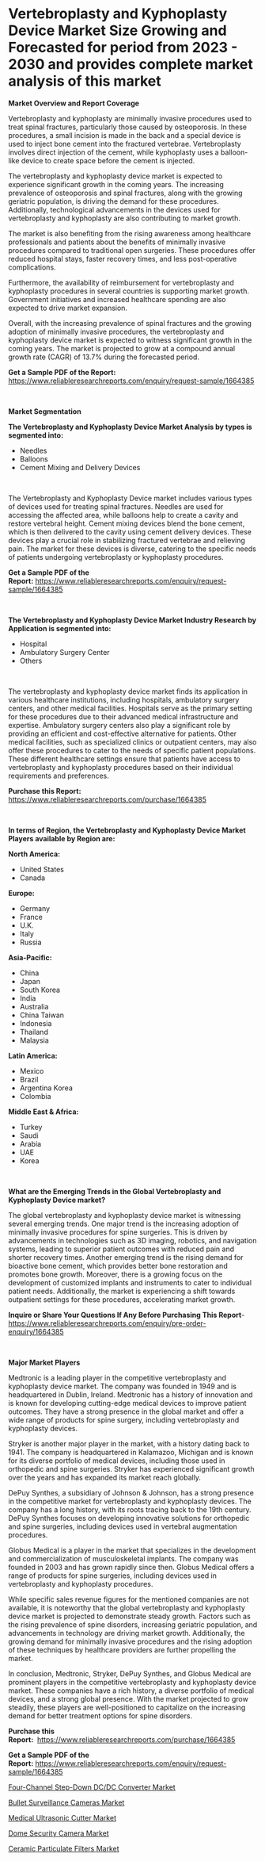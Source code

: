 <p><h1>Vertebroplasty and Kyphoplasty Device Market Size Growing and Forecasted for period from 2023 - 2030 and provides complete market analysis of this market</h1></p><p><strong>Market Overview and Report Coverage</strong></p>
<p><p>Vertebroplasty and kyphoplasty are minimally invasive procedures used to treat spinal fractures, particularly those caused by osteoporosis. In these procedures, a small incision is made in the back and a special device is used to inject bone cement into the fractured vertebrae. Vertebroplasty involves direct injection of the cement, while kyphoplasty uses a balloon-like device to create space before the cement is injected.</p><p>The vertebroplasty and kyphoplasty device market is expected to experience significant growth in the coming years. The increasing prevalence of osteoporosis and spinal fractures, along with the growing geriatric population, is driving the demand for these procedures. Additionally, technological advancements in the devices used for vertebroplasty and kyphoplasty are also contributing to market growth.</p><p>The market is also benefiting from the rising awareness among healthcare professionals and patients about the benefits of minimally invasive procedures compared to traditional open surgeries. These procedures offer reduced hospital stays, faster recovery times, and less post-operative complications.</p><p>Furthermore, the availability of reimbursement for vertebroplasty and kyphoplasty procedures in several countries is supporting market growth. Government initiatives and increased healthcare spending are also expected to drive market expansion.</p><p>Overall, with the increasing prevalence of spinal fractures and the growing adoption of minimally invasive procedures, the vertebroplasty and kyphoplasty device market is expected to witness significant growth in the coming years. The market is projected to grow at a compound annual growth rate (CAGR) of 13.7% during the forecasted period.</p></p>
<p><strong>Get a Sample PDF of the Report:</strong> <a href="https://www.reliableresearchreports.com/enquiry/request-sample/1664385">https://www.reliableresearchreports.com/enquiry/request-sample/1664385</a></p>
<p>&nbsp;</p>
<p><strong>Market Segmentation</strong></p>
<p><strong>The Vertebroplasty and Kyphoplasty Device Market Analysis by types is segmented into:</strong></p>
<p><ul><li>Needles</li><li>Balloons</li><li>Cement Mixing and Delivery Devices</li></ul></p>
<p>&nbsp;</p>
<p><p>The Vertebroplasty and Kyphoplasty Device market includes various types of devices used for treating spinal fractures. Needles are used for accessing the affected area, while balloons help to create a cavity and restore vertebral height. Cement mixing devices blend the bone cement, which is then delivered to the cavity using cement delivery devices. These devices play a crucial role in stabilizing fractured vertebrae and relieving pain. The market for these devices is diverse, catering to the specific needs of patients undergoing vertebroplasty or kyphoplasty procedures.</p></p>
<p><strong>Get a Sample PDF of the Report:</strong>&nbsp;<a href="https://www.reliableresearchreports.com/enquiry/request-sample/1664385">https://www.reliableresearchreports.com/enquiry/request-sample/1664385</a></p>
<p>&nbsp;</p>
<p><strong>The Vertebroplasty and Kyphoplasty Device Market Industry Research by Application is segmented into:</strong></p>
<p><ul><li>Hospital</li><li>Ambulatory Surgery Center</li><li>Others</li></ul></p>
<p>&nbsp;</p>
<p><p>The vertebroplasty and kyphoplasty device market finds its application in various healthcare institutions, including hospitals, ambulatory surgery centers, and other medical facilities. Hospitals serve as the primary setting for these procedures due to their advanced medical infrastructure and expertise. Ambulatory surgery centers also play a significant role by providing an efficient and cost-effective alternative for patients. Other medical facilities, such as specialized clinics or outpatient centers, may also offer these procedures to cater to the needs of specific patient populations. These different healthcare settings ensure that patients have access to vertebroplasty and kyphoplasty procedures based on their individual requirements and preferences.</p></p>
<p><strong>Purchase this Report:</strong>&nbsp; <a href="https://www.reliableresearchreports.com/purchase/1664385">https://www.reliableresearchreports.com/purchase/1664385</a></p>
<p>&nbsp;</p>
<p><strong>In terms of Region, the Vertebroplasty and Kyphoplasty Device Market Players available by Region are:</strong></p>
<p>
    <p> <strong> North America: </strong>
        <ul>
            <li>United States</li>
            <li>Canada</li>
        </ul>
        </p> 
    <p> <strong> Europe: </strong>
        <ul>
            <li>Germany</li>
            <li>France</li>
            <li>U.K.</li>
            <li>Italy</li>
            <li>Russia</li>
        </ul>
        </p> 
    <p> <strong> Asia-Pacific: </strong>
        <ul>
            <li>China</li>
            <li>Japan</li>
            <li>South Korea</li>
            <li>India</li>
            <li>Australia</li>
            <li>China Taiwan</li>
            <li>Indonesia</li>
            <li>Thailand</li>
            <li>Malaysia</li>
        </ul>
        </p> 
    <p> <strong> Latin America: </strong>
        <ul>
            <li>Mexico</li>
            <li>Brazil</li>
            <li>Argentina Korea</li>
            <li>Colombia</li>
        </ul>
        </p> 
    <p> <strong> Middle East & Africa: </strong>
        <ul>
            <li>Turkey</li>
            <li>Saudi</li>
            <li>Arabia</li>
            <li>UAE</li>
            <li>Korea</li>
        </ul>
    </p>
    </p>
<p>&nbsp;</p>
<p><strong>What are the Emerging Trends in the Global Vertebroplasty and Kyphoplasty Device market?</strong></p>
<p><p>The global vertebroplasty and kyphoplasty device market is witnessing several emerging trends. One major trend is the increasing adoption of minimally invasive procedures for spine surgeries. This is driven by advancements in technologies such as 3D imaging, robotics, and navigation systems, leading to superior patient outcomes with reduced pain and shorter recovery times. Another emerging trend is the rising demand for bioactive bone cement, which provides better bone restoration and promotes bone growth. Moreover, there is a growing focus on the development of customized implants and instruments to cater to individual patient needs. Additionally, the market is experiencing a shift towards outpatient settings for these procedures, accelerating market growth.</p></p>
<p><strong>Inquire or Share Your Questions If Any Before Purchasing This Report</strong>- <a href="https://www.reliableresearchreports.com/enquiry/pre-order-enquiry/1664385">https://www.reliableresearchreports.com/enquiry/pre-order-enquiry/1664385</a></p>
<p>&nbsp;</p>
<p><strong>Major Market Players</strong></p>
<p><p>Medtronic is a leading player in the competitive vertebroplasty and kyphoplasty device market. The company was founded in 1949 and is headquartered in Dublin, Ireland. Medtronic has a history of innovation and is known for developing cutting-edge medical devices to improve patient outcomes. They have a strong presence in the global market and offer a wide range of products for spine surgery, including vertebroplasty and kyphoplasty devices.</p><p>Stryker is another major player in the market, with a history dating back to 1941. The company is headquartered in Kalamazoo, Michigan and is known for its diverse portfolio of medical devices, including those used in orthopedic and spine surgeries. Stryker has experienced significant growth over the years and has expanded its market reach globally.</p><p>DePuy Synthes, a subsidiary of Johnson & Johnson, has a strong presence in the competitive market for vertebroplasty and kyphoplasty devices. The company has a long history, with its roots tracing back to the 19th century. DePuy Synthes focuses on developing innovative solutions for orthopedic and spine surgeries, including devices used in vertebral augmentation procedures.</p><p>Globus Medical is a player in the market that specializes in the development and commercialization of musculoskeletal implants. The company was founded in 2003 and has grown rapidly since then. Globus Medical offers a range of products for spine surgeries, including devices used in vertebroplasty and kyphoplasty procedures.</p><p>While specific sales revenue figures for the mentioned companies are not available, it is noteworthy that the global vertebroplasty and kyphoplasty device market is projected to demonstrate steady growth. Factors such as the rising prevalence of spine disorders, increasing geriatric population, and advancements in technology are driving market growth. Additionally, the growing demand for minimally invasive procedures and the rising adoption of these techniques by healthcare providers are further propelling the market.</p><p>In conclusion, Medtronic, Stryker, DePuy Synthes, and Globus Medical are prominent players in the competitive vertebroplasty and kyphoplasty device market. These companies have a rich history, a diverse portfolio of medical devices, and a strong global presence. With the market projected to grow steadily, these players are well-positioned to capitalize on the increasing demand for better treatment options for spine disorders.</p></p>
<p><strong>Purchase this Report:</strong>&nbsp;&nbsp;<a href="https://www.reliableresearchreports.com/purchase/1664385">https://www.reliableresearchreports.com/purchase/1664385</a></p>
<p></p>
<p><strong>Get a Sample PDF of the Report:</strong>&nbsp;<a href="https://www.reliableresearchreports.com/enquiry/request-sample/1664385">https://www.reliableresearchreports.com/enquiry/request-sample/1664385</a></p>
<p><p><a href="https://www.linkedin.com/pulse/four-channel-step-down-dcdc-converter-market-size-share/">Four-Channel Step-Down DC/DC Converter Market</a></p><p><a href="https://medium.com/@agree.gain.spray/bullet-surveillance-cameras-market-size-growth-forecast-2023-2030-92e5dd79a5dc">Bullet Surveillance Cameras Market</a></p><p><a href="https://github.com/sndrkn/Market-Research-Report-List-1/blob/main/medical-ultrasonic-cutter-market.md">Medical Ultrasonic Cutter Market</a></p><p><a href="https://medium.com/@plan.sock.color/dome-security-camera-market-size-growth-forecast-2023-2030-237779b4a07f">Dome Security Camera Market</a></p><p><a href="https://github.com/amae102299/Market-Research-Report-List-1/blob/main/ceramic-particulate-filters-market.md">Ceramic Particulate Filters Market</a></p></p>